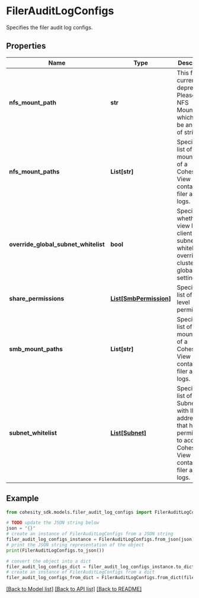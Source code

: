 # FilerAuditLogConfigs

Specifies the filer audit log configs.

## Properties

Name | Type | Description | Notes
------------ | ------------- | ------------- | -------------
**nfs_mount_path** | **str** | This field is currently deprecated. Please use NFS MountPaths which would be an array of strings. | [optional] [readonly] 
**nfs_mount_paths** | **List[str]** | Specifies a list of NFS mount paths of a Cohesity View containing filer audit logs. | [optional] [readonly] 
**override_global_subnet_whitelist** | **bool** | Specifies whether view level client subnet whitelist overrides cluster and global setting. | [optional] 
**share_permissions** | [**List[SmbPermission]**](SmbPermission.md) | Specifies a list of share level permissions. | [optional] 
**smb_mount_paths** | **List[str]** | Specifies a list of SMB mount paths of a Cohesity View containing filer audit logs. | [optional] [readonly] 
**subnet_whitelist** | [**List[Subnet]**](Subnet.md) | Specifies a list of Subnets with IP addresses that have permissions to access a Cohesity View containing filer audit logs. | [optional] 

## Example

```python
from cohesity_sdk.models.filer_audit_log_configs import FilerAuditLogConfigs

# TODO update the JSON string below
json = "{}"
# create an instance of FilerAuditLogConfigs from a JSON string
filer_audit_log_configs_instance = FilerAuditLogConfigs.from_json(json)
# print the JSON string representation of the object
print(FilerAuditLogConfigs.to_json())

# convert the object into a dict
filer_audit_log_configs_dict = filer_audit_log_configs_instance.to_dict()
# create an instance of FilerAuditLogConfigs from a dict
filer_audit_log_configs_from_dict = FilerAuditLogConfigs.from_dict(filer_audit_log_configs_dict)
```
[[Back to Model list]](../README.md#documentation-for-models) [[Back to API list]](../README.md#documentation-for-api-endpoints) [[Back to README]](../README.md)


